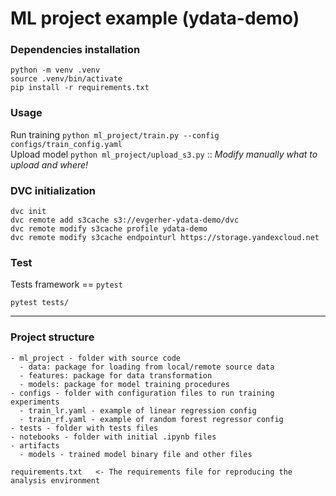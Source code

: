 # ML project example (ydata-demo)

### Dependencies installation

```
python -m venv .venv
source .venv/bin/activate
pip install -r requirements.txt
```

### Usage

Run training `python ml_project/train.py --config configs/train_config.yaml`  
Upload model `python ml_project/upload_s3.py` :: _Modify manually what to upload and where!_

### DVC initialization

```
dvc init
dvc remote add s3cache s3://evgerher-ydata-demo/dvc
dvc remote modify s3cache profile ydata-demo
dvc remote modify s3cache endpointurl https://storage.yandexcloud.net
```


### Test

Tests framework == `pytest`

`pytest tests/`

---

### Project structure

```
- ml_project - folder with source code
  - data: package for loading from local/remote source data
  - features: package for data transformation
  - models: package for model training procedures
- configs - folder with configuration files to run training experiments
  - train_lr.yaml - example of linear regression config
  - train_rf.yaml - example of random forest regressor config
- tests - folder with tests files
- notebooks - folder with initial .ipynb files
- artifacts
  - models - trained model binary file and other files

requirements.txt   <- The requirements file for reproducing the analysis environment
```
